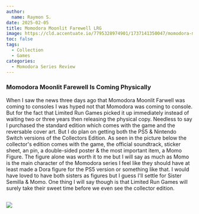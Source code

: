```yaml
---
author:
  name: Raymon S.
date: 2025-02-05
title: Momodora Moonlit Farewell LRG
image: https://cld.accentuate.io/7795328974901/1737141350047/momodora-moonlit-farewell-standard-edition-collectors-edition-switch-ps5-key-art.png?v=1737565319588&options=w_1920
toc: false
tags:
  - Collection
  - Games
categories:
  - Momodora Series Review
---
```



### Momodora Moonlit Farewell Is Coming Physically

When I saw the news three days ago that Momodora Moonlit Farwell was coming to consoles I was hyped not that Momodora was coming to console. But for the fact that Limited Run Games picked it up immediately instead of waiting two or three years then releasing the physical copy. Needless to say I purchased the standard edition which comes with the game and the reversable cover art. But I do plan on getting both the PS5 & Nintendo Switch versions of the Collectors Edition. As seen in  the picture below the collector's edition comes with the game, the official soundtrack, sticker sheet, an pin, a double-sided poster & the most important item, a Momo Figure. The figure alone was worth it to me but I will say as much as Momo is the main character of the Momodora series I feel like they should have at least made a Dora figure for the PS5 version or something like that. I would have loved to have both sisters as figures but I guess I'll settle for Sister Semilla & Momo. One thing I will say though is that Limited Run Games will surely take their sweet time before we even see the collector edition.


![](https://cdn.accentuate.cloud/images/9127444/momodora-moonlit-farewell-limited-run-games-collectors-edition-switch-ps5-banner-v1738249275617.png)
---

